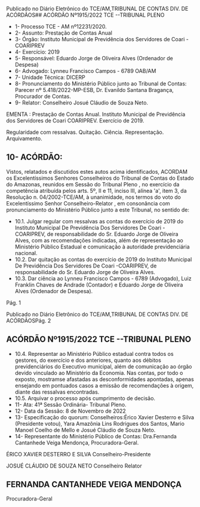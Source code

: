 Publicado  no  Diário  Eletrônico do TCE/AM,TRIBUNAL DE CONTAS DIV. DE ACÓRDÃOS## ACÓRDÃO Nº1915/2022  TCE --TRIBUNAL PLENO

- 1- Processo TCE - AM nº12231/2020.
- 2- Assunto: Prestação de Contas Anual
- 3- Órgão: Instituto Municipal de Previdência dos Servidores de Coari - COARIPREV
- 4- Exercício: 2019
- 5- Responsável: Eduardo Jorge de Oliveira Alves (Ordenador de Despesa)
- 6- Advogado: Lynneu Francisco Campos - 6789 OAB/AM
- 7- Unidade Técnica: DICERP
- 8- Pronunciamento  do  Ministério  Público  junto  ao  Tribunal  de  Contas: Parecer  nº 5.418/2022-MP-ESB, Dr. Evanildo Santana Bragança, Procurador de Contas.
- 9- Relator: Conselheiro Josué Cláudio de Souza Neto.

EMENTA : Prestação de Contas  Anual. Instituto Municipal de Previdência dos Servidores de Coari COARIPREV. Exercício de 2019.

Regularidade com  ressalvas. Quitação. Ciência. Representação. Arquivamento.

## 10-  ACÓRDÃO:

Vistos, relatados e discutidos estes autos acima identificados, ACORDAM os Excelentíssimos Senhores Conselheiros do Tribunal de Contas do Estado do Amazonas, reunidos em Sessão do Tribunal Pleno , no exercício da competência atribuída pelos arts. 5º, II e 11, inciso III, alínea 'a', item 3, da Resolução n. 04/2002-TCE/AM, à unanimidade, nos termos do voto do Excelentíssimo Senhor Conselheiro-Relator , em consonância com pronunciamento do Ministério Público junto a este Tribunal, no sentido de:

- 10.1. Julgar  regular  com  ressalvas as contas  do  exercício  de  2019  do Instituto Municipal De Previdência Dos Servidores De Coari -COARIPREV, de responsabilidade do Sr. Eduardo Jorge de Oliveira Alves, com  as  recomendações  indicadas,  além  de  representação  ao Ministério Público Estadual e comunicação à autoridade previdenciária nacional.
- 10.2. Dar quitação as contas do exercício de 2019 do Instituto Municipal De Previdência Dos Servidores De Coari -COARIPREV, de responsabilidade do Sr. Eduardo Jorge de Oliveira Alves.
- 10.3. Dar ciência ao Lynneu Francisco Campos -  6789 (Advogado), Luiz Franklin  Chaves  de  Andrade (Contador)  e Eduardo  Jorge  de Oliveira Alves (Ordenador de Despesa).

Pág. 1

Publicado  no  Diário  Eletrônico do TCE/AM,TRIBUNAL DE CONTAS DIV. DE ACÓRDÃOSPág. 2

## ACÓRDÃO Nº1915/2022  TCE --TRIBUNAL PLENO

- 10.4. Representar ao Ministério Público estadual contra todos os gestores, do  exercício  e  dos  anteriores,  quanto  aos  débitos  previdenciários  do Executivo municipal, além de comunicação ao órgão devido vinculado ao Ministério da Economia. Nas contas, por todo o exposto, mostramse afastadas as desconformidades apontadas, apenas ensejando em pontuados casos a emissão de recomendações à origem, diante das ressalvas encontradas.
- 10.5. Arquivar o processo após cumprimento de decisão.
- 11-  Ata: 41ª Sessão Ordinária- Tribunal Pleno.
- 12-  Data da Sessão: 8 de Novembro de 2022
- 13-  Especificação do quorum: Conselheiros:Érico Xavier Desterro e Silva (Presidente votou), Yara Amazônia Lins Rodrigues dos Santos, Mario Manoel Coelho de Mello e Josué Cláudio de Souza Neto.
- 14-  Representante do Ministério Público de Contas: Dra.Fernanda Cantanhede Veiga Mendonça, Procuradora-Geral.

ÉRICO XAVIER DESTERRO E SILVA Conselheiro-Presidente

JOSUÉ CLÁUDIO DE SOUZA NETO Conselheiro Relator

## FERNANDA CANTANHEDE VEIGA MENDONÇA

Procuradora-Geral